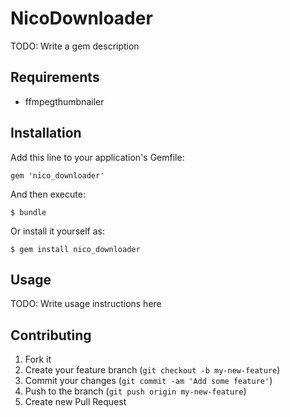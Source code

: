 # NicoDownloader

TODO: Write a gem description

## Requirements
- ffmpegthumbnailer

## Installation

Add this line to your application's Gemfile:

    gem 'nico_downloader'

And then execute:

    $ bundle

Or install it yourself as:

    $ gem install nico_downloader

## Usage

TODO: Write usage instructions here

## Contributing

1. Fork it
2. Create your feature branch (`git checkout -b my-new-feature`)
3. Commit your changes (`git commit -am 'Add some feature'`)
4. Push to the branch (`git push origin my-new-feature`)
5. Create new Pull Request
